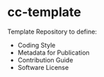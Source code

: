 # cc-template
Template Repository to define:

* Coding Style
* Metadata for Publication
* Contribution Guide
* Software License
